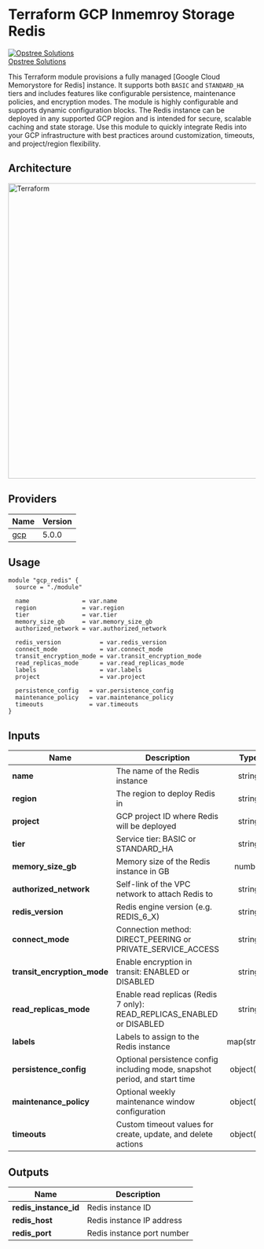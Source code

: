# Terraform GCP Inmemroy Storage Redis

[![Opstree Solutions][opstree_avatar]][opstree_homepage]<br/>[Opstree Solutions][opstree_homepage] 

  [opstree_homepage]: https://opstree.github.io/
  [opstree_avatar]: https://img.cloudposse.com/150x150/https://github.com/opstree.png

This Terraform module provisions a fully managed [Google Cloud Memorystore for Redis] instance. It supports both `BASIC` and `STANDARD_HA` tiers and includes features like configurable persistence, maintenance policies, and encryption modes. The module is highly configurable and supports dynamic configuration blocks.
The Redis instance can be deployed in any supported GCP region and is intended for secure, scalable caching and state storage. Use this module to quickly integrate Redis into your GCP infrastructure with best practices around customization, timeouts, and project/region flexibility.


## Architecture

<img width="600" length="800" alt="Terraform" src="https://github.com/user-attachments/assets/d77a586d-ae1d-46e3-843e-b76d9c36b368">

## Providers

| Name                                              | Version  |
|---------------------------------------------------|----------|
| <a name="provider_gcp"></a> [gcp](#provider\_gcp) | 5.0.0   |

## Usage

```hcl
module "gcp_redis" {
  source = "./module"

  name               = var.name
  region             = var.region
  tier               = var.tier
  memory_size_gb     = var.memory_size_gb
  authorized_network = var.authorized_network

  redis_version           = var.redis_version
  connect_mode            = var.connect_mode
  transit_encryption_mode = var.transit_encryption_mode
  read_replicas_mode      = var.read_replicas_mode
  labels                  = var.labels
  project                 = var.project

  persistence_config   = var.persistence_config
  maintenance_policy   = var.maintenance_policy
  timeouts             = var.timeouts
}

```

## Inputs

| Name | Description | Type | Default | Required | 
|------|-------------|:----:|---------|:--------:|
| **name**  | The name of the Redis instance | string | n/a | yes |
| **region**  | The region to deploy Redis in | string | n/a | yes |
| **project**  | GCP project ID where Redis will be deployed | string | null | yes |
| **tier**  | Service tier: BASIC or STANDARD_HA | string | n/a | yes |
| **memory_size_gb**  | Memory size of the Redis instance in GB | number | n/a | yes |
| **authorized_network**  | Self-link of the VPC network to attach Redis to | string | n/a | yes |
| **redis_version**  | Redis engine version (e.g. REDIS_6_X) | string | "REDIS_6_X" | no |
| **connect_mode**  | Connection method: DIRECT_PEERING or PRIVATE_SERVICE_ACCESS | string | "DIRECT_PEERING" | no |
| **transit_encryption_mode**  | Enable encryption in transit: ENABLED or DISABLED | string | "DISABLED" | no |
| **read_replicas_mode**  | Enable read replicas (Redis 7 only): READ_REPLICAS_ENABLED or DISABLED | string | "DISABLED" | no |
| **labels**  | Labels to assign to the Redis instance | map(string) | {} | no |
| **persistence_config** | Optional persistence config including mode, snapshot period, and start time | object({ }) | null | no |
| **maintenance_policy** | Optional weekly maintenance window configuration | object({ }) | null | no |
| **timeouts**  | Custom timeout values for create, update, and delete actions | object({ }) | "" | no |


## Outputs

| Name                     | Description                                                                |
|--------------------------|----------------------------------------------------------------------------|
| **redis_instance_id**    | Redis instance ID                                                          |
| **redis_host**           | Redis instance IP address                                                  |
| **redis_port**           | Redis instance port number                                                 |